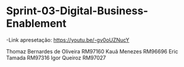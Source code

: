 # Sprint-03-Digital-Business-Enablement

-Link apresetação: https://youtu.be/-gv0oUZNucY

Thomaz Bernardes de Oliveira RM97160
Kauã Menezes RM96696
Eric Tamada RM97316
Igor Queiroz RM97027
